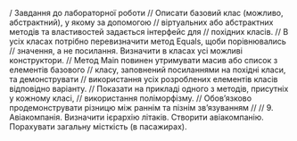 / Завдання до лабораторної роботи
// Описати базовий клас (можливо, абстрактний), у якому за допомогою 
// віртуальних або абстрактних методів та властивостей задається інтерфейс для 
// похідних класів. 
// В усіх класах потрібно перевизначити метод Equals, щоби порівнювались 
// значення, а не посилання. Визначити в класах усі можливі конструктори.
// Метод Main повинен утримувати масив або список з елементів базового 
// класу, заповнений посиланнями на похідні класи, та демонструвати 
// використання усіх розроблених елементів класів відповідно варіанту.
// Показати на прикладі одного з методів, присутніх у кожному класі,
// використання поліморфізму.
// Обов’язково продемонструвати різницю між раннім та пізнім зв’язуванням
// 
//  9. Авіакомпанія. Визначити ієрархію літаків. Створити авіакомпанію.
Порахувати загальну місткість (в пасажирах).
